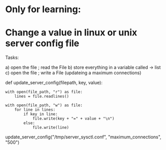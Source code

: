 # Only for learning:

# Change a value in linux or unix server config file

Tasks:

a) open the file ; read the File
b) store everything in a variable called -> list
c) open the file ; write a File (updateing a maximum connections)

def update_server_config(filepath, key, value):
    
    with open(file_path, "r") as file:
        lines = file.readlines()

    with open(file_path, "w") as file:
        for line in lines:
            if key in line:
                file.write(key + "=" + value + "\n")
            else: 
                file.write(line)


update_server_config("/tmp/server_sysctl.conf", "maximum_connections", "500")